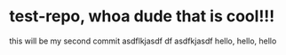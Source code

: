 # test-repo, whoa dude that is cool!!!
this will be my second commit
asdflkjasdf df asdfkjasdf hello, hello, hello
